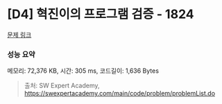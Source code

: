 # [D4] 혁진이의 프로그램 검증 - 1824 

[문제 링크](https://swexpertacademy.com/main/code/problem/problemDetail.do?contestProbId=AV4yLUiKDUoDFAUx) 

### 성능 요약

메모리: 72,376 KB, 시간: 305 ms, 코드길이: 1,636 Bytes



> 출처: SW Expert Academy, https://swexpertacademy.com/main/code/problem/problemList.do